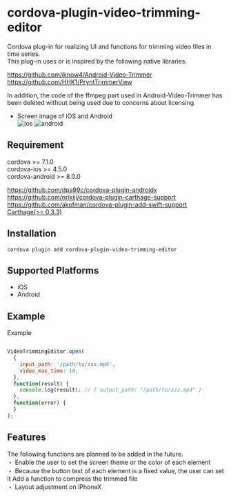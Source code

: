 # cordova-plugin-video-trimming-editor
Cordova plug-in for realizing UI and functions for trimming video files in time series.  
This plug-in uses or is inspired by the following native libraries.  

https://github.com/iknow4/Android-Video-Trimmer  
https://github.com/HHK1/PryntTrimmerView  

In addition, the code of the ffmpeg part used in Android-Video-Trimmer has been deleted without being used due to concerns about licensing.  

* Screen image of iOS and Android  
![ios](https://user-images.githubusercontent.com/4780752/63224897-d8d56700-c205-11e9-8756-0d17b3ca4b3e.png)
![android](https://user-images.githubusercontent.com/4780752/63224898-d96dfd80-c205-11e9-808c-2d6e0e2decbc.png)

## Requirement
cordova >= 7.1.0  
cordova-ios >= 4.5.0  
cordova-android >= 8.0.0  

https://github.com/dpa99c/cordova-plugin-androidx  
https://github.com/nrikiji/cordova-plugin-carthage-support  
https://github.com/akofman/cordova-plugin-add-swift-support  
[Carthage(>= 0.3.3)](https://github.com/Carthage/Carthage)  


## Installation
```
cordova plugin add cordova-plugin-video-trimming-editor
```

## Supported Platforms
- iOS  
- Android  

## Example

Example
```js

VideoTrimmingEditor.open(
  {
    input_path: '/path/to/xxx.mp4',
    video_max_time: 10,
  },
  function(result) {
    console.log(result); // { output_path: "/path/to/zzz.mp4" }
  },
  function(error) {
  }
);
```

## Features
The following functions are planned to be added in the future.  
・ Enable the user to set the screen theme or the color of each element  
・ Because the button text of each element is a fixed value, the user can set it Add a function to compress the trimmed file  
・ Layout adjustment on iPhoneX  


